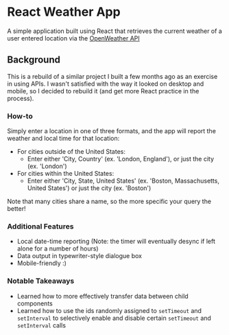 # React Weather App

A simple application built using React that retrieves the current weather of a user entered location via the [OpenWeather API](https://openweathermap.org/)

## Background

This is a rebuild of a similar project I built a few months ago as an exercise in using APIs. 
I wasn't satisfied with the way it looked on desktop and mobile, so I decided to rebuild it (and get more React practice in the process).

### How-to

Simply enter a location in one of three formats, and the app will report the weather and local time for that location:
* For cities outside of the United States:
    * Enter either 'City, Country' (ex. 'London, England'), or just the city (ex. 'London')
* For cities within the United States:
    * Enter either 'City, State, United States' (ex. 'Boston, Massachusetts, United States') or just the city (ex. 'Boston')

Note that many cities share a name, so the more specific your query the better!

### Additional Features

* Local date-time reporting (Note: the timer will eventually desync if left alone for a number of hours)
* Data output in typewriter-style dialogue box
* Mobile-friendly :)

### Notable Takeaways

* Learned how to more effectively transfer data between child components
* Learned how to use the ids randomly assigned to ```setTimeout``` and ```setInterval``` to selectively enable and disable certain ```setTimeout``` and ```setInterval``` calls